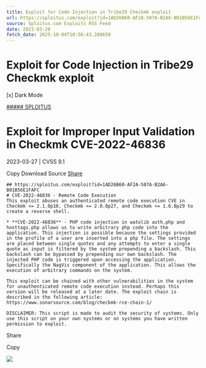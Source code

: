 ```yaml
---
title: Exploit for Code Injection in Tribe29 Checkmk exploit
url: https://sploitus.com/exploit?id=1AD26B60-AF2A-507A-B2A6-B01B56E1FAFC&utm_source=rss&utm_medium=rss
source: Sploitus.com Exploits RSS Feed
date: 2023-03-28
fetch_date: 2025-10-04T10:50:43.288650
---
```


# Exploit for Code Injection in Tribe29 Checkmk exploit

[x]
Dark Mode

[##### SPLOITUS](/)

# Exploit for Improper Input Validation in Checkmk CVE-2022-46836

2023-03-27 | CVSS 9.1

Copy
Download
Source
[Share](#share-url)

```
## https://sploitus.com/exploit?id=1AD26B60-AF2A-507A-B2A6-B01B56E1FAFC
# CVE-2022-46836 - Remote Code Execution
This exploit abuses an authenticated remote code execution CVE in Checkmk <= 2.1.0p10, Checkmk <= 2.0.0p27, and Checkmk <= 1.6.0p29 to create a reverse shell.

* **CVE-2022-46836** - PHP code injection in watolib auth.php and hosttags.php allows us to write arbitrary php code into the application. This injection is possible because the settings provided in the profile of a user are inserted into a php file. The settings are placed between single quotes and any attempts to enter a single quote as input is filtered by the system prepending a backslash. This backslash can be bypassed by prepending our own backslash. The injected PHP code is triggered upon accessing the application. Specifically the NagVis component of the application. This allows the execution of arbitrary commands on the system.

This exploit can be chained with other vulnerabilities in the system for unauthenticated remote code execution instead. Perhaps this version will be released at a later date. The exploit chain is described in the following article: https://www.sonarsource.com/blog/checkmk-rce-chain-1/

DISCLAIMER: This script is made to audit the security of systems. Only use this script on your own systems or on systems you have written permission to exploit.
```

Share

Copy

![](https://mc.yandex.ru/watch/54912310)